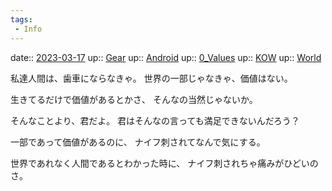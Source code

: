 ```yaml
---
tags:
 - Info
---
```


date:: [2023-03-17](/Daily_Note/2023-03-17.md)
up:: [Gear](Bar/Novel/Topics/Gear.md)
up:: [Android](Bar/Novel/Topics/Android.md)
up:: [0_Values](Bar/Novel/Nacaria/0_Values.md)
up:: [KOW](Bar/Novel/Nacaria/KOW.md)
up:: [World](../Bar/Novel/Topics/World.md)

私達人間は、歯車にならなきゃ。
世界の一部じゃなきゃ、価値はない。

生きてるだけで価値があるとかさ、
そんなの当然じゃないか。

そんなことより、君だよ。
君はそんなの言っても満足できないんだろう？

一部であって価値があるのに、
ナイフ刺されてなんで気にする。

世界であれなく人間であるとわかった時に、
ナイフ刺されちゃ痛みがひどいのさ。
